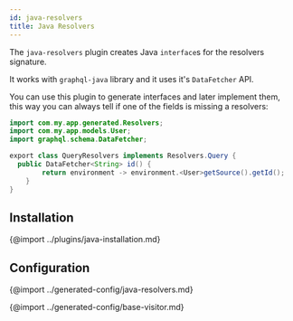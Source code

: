 ```yaml
---
id: java-resolvers
title: Java Resolvers
---
```


The `java-resolvers` plugin creates Java `interface`s for the resolvers signature.

It works with `graphql-java` library and it uses it's `DataFetcher` API.

You can use this plugin to generate interfaces and later implement them, this way you can always tell if one of the fields is missing a resolvers:

```java
import com.my.app.generated.Resolvers;
import com.my.app.models.User;
import graphql.schema.DataFetcher;

export class QueryResolvers implements Resolvers.Query {
  public DataFetcher<String> id() {
        return environment -> environment.<User>getSource().getId();
    }
}
```

## Installation


{@import ../plugins/java-installation.md}

## Configuration


{@import ../generated-config/java-resolvers.md}

{@import ../generated-config/base-visitor.md}
